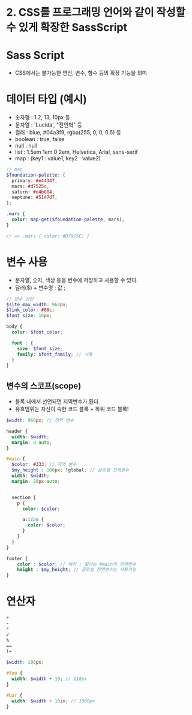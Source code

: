 # 2. CSS를 프로그래밍 언어와 같이 작성할 수 있게 확장한 SassScript

# Sass Script

- CSS에서는 불가능한 연산, 변수, 함수 등의 확장 기능을 의미

# 데이터 타입 (예시)

- 숫자형 : 1.2, 13, 10px 등
- 문자열 : 'Lucida', "전인혁" 등
- 컬러 : blue, #04a3f9, rgba(255, 0, 0, 0.5) 등
- boolean : true, false
- null : null
- list : 1.5em 1em 0 2em, Helvetica, Arial, sans-serif
- map : (key1 : value1, key2 : value2)

```scss
// map
$foundation-palette: (
  primary: #e44347,
  mars: #d7525c,
  saturn: #e4b884,
  neptune: #5147d7,
);

.mars {
  color: map-get($foundation-palette, mars);
}

// => .mars { color: #D7525C; }
```

# 변수 사용

- 문자열, 숫자, 색상 등을 변수에 저장하고 사용할 수 있다.
- 달러($) + 변수명 : 값 ;

```scss
// 변수 선언
$site_max_width: 960px;
$link_color: #00c;
$font_size: 16px;

body {
  color: $font_color;

  font : {
    size: $font_size;
    family: $font_family; // 사용
  }
}
```

## 변수의 스코프(scope)

- 블록 내에서 선언되면 지역변수가 된다.
- 유효범위는 자신이 속한 코드 블록 + 하위 코드 블록!

```scss
$width: 960px; // 전역 변수

header {
  width: $width;
  margin: 0 auto;
}

#main {
  $color: #333; // 지역 변수
  $my_height : 100px; !global; // 글로벌 전역변수
  width: $width;
  margin: 20px auto;


  section {
    p {
      color: $color;

      a:link {
        color: $color;
      }
    }
  }
}

footer {
    color : $color; // 에러 : 컬러는 #main의 지역변수
    height : $my_height; // 글로벌 전역변수는 사용가능
}
```

# 연산자

```scss
+
-
*
/
%
==
!=
```

```scss
$width: 100px;

#foo {
  width: $width + 10; // 110px
}

#bar {
  width: $width + 10in; // 1060px
}
```
